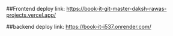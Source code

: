 ##Frontend deploy link: https://book-it-git-master-daksh-rawas-projects.vercel.app/

##backend deploy link: https://book-it-i537.onrender.com/
